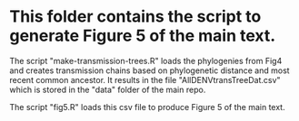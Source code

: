 # This folder contains the script to generate Figure 5 of the main text.

The script "make-transmission-trees.R" loads the phylogenies from Fig4 and creates transmission chains based on phylogenetic distance and most recent common ancestor. It results in the file "AllDENVtransTreeDat.csv" which is stored in the "data" folder of the main repo.

The script "fig5.R" loads this csv file to produce Figure 5 of the main text.
